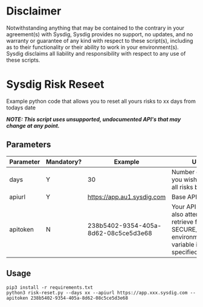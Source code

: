 # Disclaimer

Notwithstanding anything that may be contained to the contrary in your agreement(s) with Sysdig, Sysdig provides no support, no updates, and no warranty or guarantee of any kind with respect to these script(s), including as to their functionality or their ability to work in your environment(s).  Sysdig disclaims all liability and responsibility with respect to any use of these scripts. 

# Sysdig Risk Reseet
Example python code that allows you to reset all yours risks to xx days from todays date

***NOTE: This script uses unsupported, undocumented API's that may change at any point.***



## Parameters


| Parameter | Mandatory? | Example | Usage |
|---|---|---|---|
| days | Y | 30 | Number of days that you wish to extend all risks by |
| apiurl | Y | https://app.au1.sysdig.com | Base API URL to use |
| apitoken | N | 238b5402-9354-405a-8d62-08c5ce5d3e68 | Your API token.  Will also attempt to retrieve from SECURE_API_TOKEN environment variable if not specified here|

## Usage
```
pip3 install -r requirements.txt
python3 risk-reset.py --days xx --apiurl https://app.xxx.sysdig.com --apitoken 238b5402-9354-405a-8d62-08c5ce5d3e68
```
